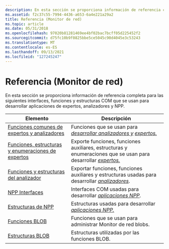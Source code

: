 ```yaml
---
description: En esta sección se proporciona información de referencia completa para las siguientes interfaces, funciones y estructuras COM que se usan para desarrollar aplicaciones de expertos, analizadores y NPP.
ms.assetid: f2c37c55-7994-4436-a653-6a4e221a29a2
title: Referencia (Monitor de red)
ms.topic: article
ms.date: 05/31/2018
ms.openlocfilehash: 97020b81281469ee4bf02bac7bcff05d225452f2
ms.sourcegitcommit: d75fc10b9f0825bbe5ce5045c90d4045e3c53243
ms.translationtype: MT
ms.contentlocale: es-ES
ms.lasthandoff: 09/13/2021
ms.locfileid: "127245247"
---
```

# <a name="reference-network-monitor"></a>Referencia (Monitor de red)

En esta sección se proporciona información de referencia completa para las siguientes interfaces, funciones y estructuras COM que se usan para desarrollar aplicaciones de expertos, analizadores y NPP.



| Elemento                                                                                               | Descripción                                                                                                             |
|----------------------------------------------------------------------------------------------------|-------------------------------------------------------------------------------------------------------------------------|
| [Funciones comunes de expertos y analizadores](expert-and-parser-common-functions.md)                       | Funciones que se usan para [*desarrollar analizadores y*](p.md) [*expertos.*](e.md)               |
| [Funciones, estructuras y enumeraciones de expertos](expert-functions-structures-and-enumerations.md) | Exporte funciones, funciones auxiliares, estructuras y enumeraciones que se usan para desarrollar [*expertos.*](e.md) |
| [Funciones y estructuras del analizador](parser-functions-and-structures.md)                             | Exportar funciones, funciones auxiliares y estructuras usadas para desarrollar [*analizadores*](p.md).               |
| [NPP Interfaces](npp-interfaces.md)                                                               | Interfaces COM usadas para desarrollar [*aplicaciones NPP*](n.md).                                 |
| [Estructuras de NPP](npp-structures.md)                                                               | Estructuras usadas para desarrollar [*aplicaciones NPP.*](n.md)                                     |
| [Funciones BLOB](blob-functions.md)                                                               | Funciones que se usan para administrar Monitor de red blobs.                                                                         |
| [Estructuras BLOB](blob-structures.md)                                                             | Estructuras utilizadas por las funciones BLOB.                                                                                      |



 

 

 



